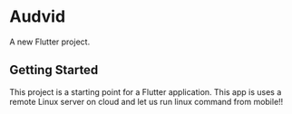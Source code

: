 # Audvid

A new Flutter project.

## Getting Started

This project is a starting point for a Flutter application. This app is uses a remote Linux server on cloud and let us run linux command from mobile!!

